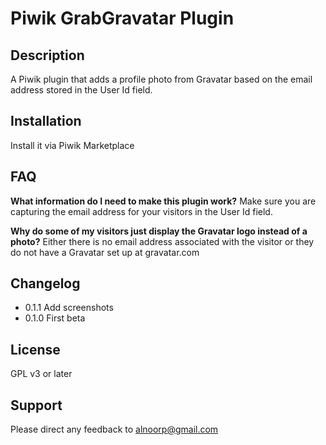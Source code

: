 # Piwik GrabGravatar Plugin

## Description

A Piwik plugin that adds a profile photo from Gravatar based on the email address stored in the User Id field.

## Installation

Install it via Piwik Marketplace

## FAQ

__What information do I need to make this plugin work?__
Make sure you are capturing the email address for your visitors in the User Id field.

__Why do some of my visitors just display the Gravatar logo instead of a photo?__
Either there is no email address associated with the visitor or they do not have a Gravatar set up at gravatar.com

## Changelog

* 0.1.1 Add screenshots
* 0.1.0 First beta

## License

GPL v3 or later

## Support

Please direct any feedback to <alnoorp@gmail.com>
